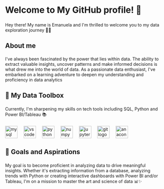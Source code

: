 <h1 align="left">Welcome to My GitHub profile! 👋</h1>

###

<p align="left">Hey there! My name is Emanuela and I'm thrilled to welcome you to my data exploration journey 🚀✨</p>

###

<h2 align="left">About me</h2>

###

<p align="left">I've always been fascinated by the power that lies within data. The ability to extract valuable insights, uncover patterns and make informed decisions is what drew me into the world of data. As a passionate data enthusiast, I've embarked on a learning adventure to deepen my understanding and proficiency in data analytics </p>

###

<h2 align="left">🧰 My Data Toolbox</h2>

###

<p align="left">Currently, I'm sharpening my skills on  tech tools including SQL, Python and Power BI/Tableau 📚</p>

###

<div align="left">
  <img src="https://cdn.jsdelivr.net/gh/devicons/devicon/icons/mysql/mysql-original.svg" height="40" alt="mysql logo"  />
  <img width="12" />
  <img src="https://cdn.jsdelivr.net/gh/devicons/devicon/icons/vscode/vscode-original.svg" height="40" alt="vscode logo"  />
  <img width="12" />
  <img src="https://cdn.jsdelivr.net/gh/devicons/devicon/icons/python/python-original.svg" height="40" alt="python logo"  />
  <img width="12" />
  <img src="https://cdn.jsdelivr.net/gh/devicons/devicon/icons/numpy/numpy-original.svg" height="40" alt="numpy logo"  />
  <img width="12" />
  <img src="https://cdn.jsdelivr.net/gh/devicons/devicon/icons/jupyter/jupyter-original.svg" height="40" alt="jupyter logo"  />
  <img width="12" />
  <img src="https://cdn.jsdelivr.net/gh/devicons/devicon/icons/git/git-original.svg" height="40" alt="git logo"  />
  <img width="12" />
  <img src="https://cdn.jsdelivr.net/gh/devicons/devicon/icons/anaconda/anaconda-original.svg" height="40" alt="anaconda logo"  />
</div>

###

<h2 align="left">🎯 Goals and Aspirations</h2>

###

<p align="left">My goal is to become proficient in analyzing data to drive meaningful insights. Whether it's extracting information from a database, analyzing trends with Python or creating interactive dashboards with Power BI and/or Tableau, I'm on a mission to master the art and science of data 📊✨</p>

###


